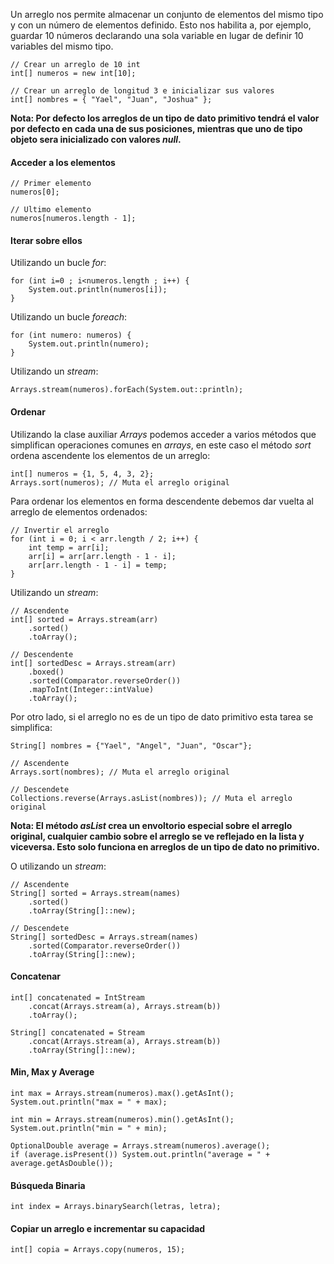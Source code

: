 Un arreglo nos permite almacenar un conjunto de elementos del mismo tipo y con un número de elementos definido. Esto nos habilita a, por ejemplo, guardar 10 números declarando una sola variable en lugar de definir 10 variables del mismo tipo.

```
// Crear un arreglo de 10 int
int[] numeros = new int[10];

// Crear un arreglo de longitud 3 e inicializar sus valores
int[] nombres = { "Yael", "Juan", "Joshua" };
```

**Nota: Por defecto los arreglos de un tipo de dato primitivo tendrá el valor por defecto en cada una de sus posiciones, mientras que uno de tipo objeto sera inicializado con valores *null*.**
#### Acceder a los elementos

```
// Primer elemento
numeros[0];

// Ultimo elemento
numeros[numeros.length - 1];
```
#### Iterar sobre ellos

Utilizando un bucle *for*:

```
for (int i=0 ; i<numeros.length ; i++) {
	System.out.println(numeros[i]);
}
```

Utilizando un bucle *foreach*:

```
for (int numero: numeros) {
	System.out.println(numero);
}
```

Utilizando un *stream*:

```
Arrays.stream(numeros).forEach(System.out::println);
```
#### Ordenar

Utilizando la clase auxiliar *Arrays* podemos acceder a varios métodos que simplifican operaciones comunes en *arrays*, en este caso el método *sort* ordena ascendente los elementos de un arreglo:

```
int[] numeros = {1, 5, 4, 3, 2};
Arrays.sort(numeros); // Muta el arreglo original
```

Para ordenar los elementos en forma descendente debemos dar vuelta al arreglo de elementos ordenados:

```
// Invertir el arreglo
for (int i = 0; i < arr.length / 2; i++) {
    int temp = arr[i];
    arr[i] = arr[arr.length - 1 - i];
    arr[arr.length - 1 - i] = temp;
}
```

Utilizando un *stream*:

```
// Ascendente
int[] sorted = Arrays.stream(arr)
	.sorted()
	.toArray();

// Descendente
int[] sortedDesc = Arrays.stream(arr)
	.boxed()
	.sorted(Comparator.reverseOrder())
    .mapToInt(Integer::intValue)
    .toArray();
```

Por otro lado, si el arreglo no es de un tipo de dato primitivo esta tarea se simplifica:

```
String[] nombres = {"Yael", "Angel", "Juan", "Oscar"};

// Ascendente
Arrays.sort(nombres); // Muta el arreglo original

// Descendete
Collections.reverse(Arrays.asList(nombres)); // Muta el arreglo original
```

**Nota: El método *asList* crea un envoltorio especial sobre el arreglo original, cualquier cambio sobre el arreglo se ve reflejado en la lista y viceversa. Esto solo funciona en arreglos de un tipo de dato no primitivo.**

O utilizando un *stream*:

```
// Ascendente
String[] sorted = Arrays.stream(names)
    .sorted()
    .toArray(String[]::new);

// Descendete
String[] sortedDesc = Arrays.stream(names)
    .sorted(Comparator.reverseOrder())
    .toArray(String[]::new);
```
#### Concatenar

```
int[] concatenated = IntStream
	.concat(Arrays.stream(a), Arrays.stream(b))
    .toArray();

String[] concatenated = Stream
	.concat(Arrays.stream(a), Arrays.stream(b))
    .toArray(String[]::new);
```
#### Min, Max y Average

```
int max = Arrays.stream(numeros).max().getAsInt();  
System.out.println("max = " + max);  
  
int min = Arrays.stream(numeros).min().getAsInt();  
System.out.println("min = " + min);  
  
OptionalDouble average = Arrays.stream(numeros).average();  
if (average.isPresent()) System.out.println("average = " + average.getAsDouble());
```
#### Búsqueda Binaria

```
int index = Arrays.binarySearch(letras, letra);
```
#### Copiar un arreglo e incrementar su capacidad

```
int[] copia = Arrays.copy(numeros, 15);
```